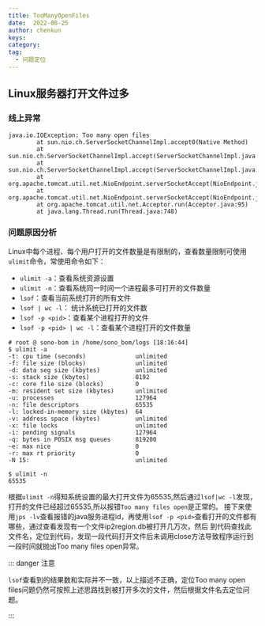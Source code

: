 ```yaml
---
title: TooManyOpenFiles
date:  2022-08-25
author: chenkun
keys:
category:
tag:
  - 问题定位
---
```


## Linux服务器打开文件过多

### 线上异常

```shell
java.io.IOException: Too many open files
        at sun.nio.ch.ServerSocketChannelImpl.accept0(Native Method)
        at sun.nio.ch.ServerSocketChannelImpl.accept(ServerSocketChannelImpl.java:422)
        at sun.nio.ch.ServerSocketChannelImpl.accept(ServerSocketChannelImpl.java:250)
        at org.apache.tomcat.util.net.NioEndpoint.serverSocketAccept(NioEndpoint.java:446)
        at org.apache.tomcat.util.net.NioEndpoint.serverSocketAccept(NioEndpoint.java:70)
        at org.apache.tomcat.util.net.Acceptor.run(Acceptor.java:95)
        at java.lang.Thread.run(Thread.java:748)
```

### 问题原因分析

Linux中每个进程、每个用户打开的文件数量是有限制的，查看数量限制可使用`ulimit`命令，常使用命令如下：

- `ulimit -a`：查看系统资源设置
- `ulimit -n`：查看系统同一时间一个进程最多可打开的文件数量
- `lsof`：查看当前系统打开的所有文件
- `lsof | wc -l`： 统计系统已打开的文件数
- `lsof -p <pid>`：查看某个进程打开的文件
- `lsof -p <pid> | wc -l`：查看某个进程打开的文件数量

```shell
# root @ sono-bom in /home/sono_bom/logs [18:16:44] 
$ ulimit -a
-t: cpu time (seconds)              unlimited
-f: file size (blocks)              unlimited
-d: data seg size (kbytes)          unlimited
-s: stack size (kbytes)             8192
-c: core file size (blocks)         0
-m: resident set size (kbytes)      unlimited
-u: processes                       127964
-n: file descriptors                65535
-l: locked-in-memory size (kbytes)  64
-v: address space (kbytes)          unlimited
-x: file locks                      unlimited
-i: pending signals                 127964
-q: bytes in POSIX msg queues       819200
-e: max nice                        0
-r: max rt priority                 0
-N 15:                              unlimited
```

```shell
$ ulimit -n
65535
```

根据`ulimit -n`得知系统设置的最大打开文件为65535,然后通过`lsof|wc -l`发现，打开的文件已经超过65535,所以报错`Too many files open`是正常的。
接下来使用`jps -lv`查看报错的java服务进程id，再使用`lsof -p <pid>`查看打开的文件都有哪些，通过查看发现有一个文件ip2region.db被打开几万次，然后
到代码查找此文件名，定位到代码，发现一段代码打开文件后未调用close方法导致程序运行到一段时间就抛出Too many files open异常。

::: danger 注意

`lsof`查看到的结果数和实际并不一致，以上描述不正确，定位Too many open files问题仍然可按照上述思路找到被打开多次的文件，然后根据文件名去定位问题。

:::
